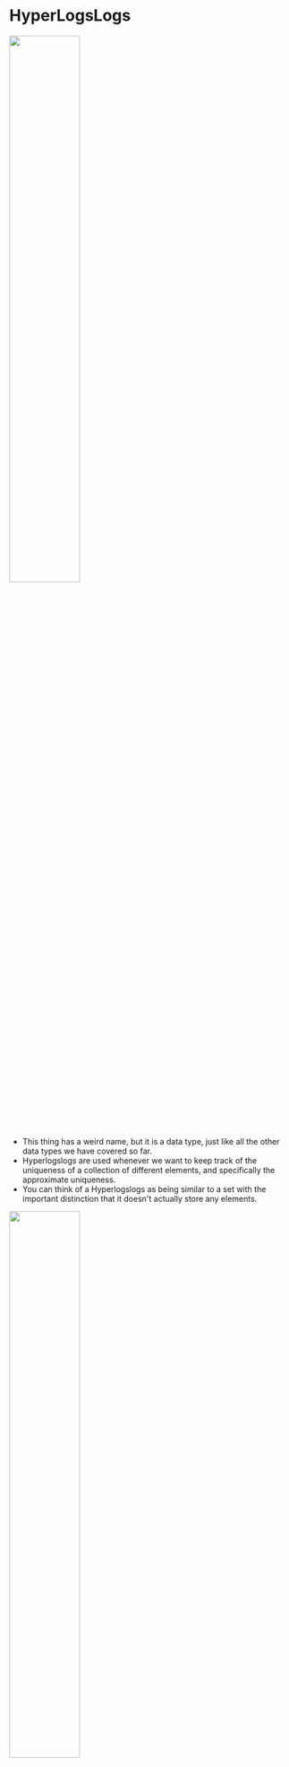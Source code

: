 # HyperLogsLogs

[<img src="./pictures/hyperlogslogs.png" width="50%"/>](./pictures/hyperlogslogs.png)

- This thing has a weird name, but it is a data type, just like all the other data types we have covered so far.
- Hyperlogslogs are used whenever we want to keep track of the uniqueness of a collection of different elements, and specifically the approximate uniqueness.
- You can think of a Hyperlogslogs as being similar to a set with the important distinction that it doesn't actually store any elements.

[<img src="./pictures/pfadd_1.png" width="50%"/>](./pictures/pfadd_1.png)

[<img src="./pictures/pfadd_2.png" width="50%"/>](./pictures/pfadd_2.png)

- `PFADD` with some string or a number that's going to take that string or a number and we can imagine that it's going to add it into this Hyperlogslogs structure over here. Once we add the string in, it doesn't truly get stored inside the Hyperlogslogs. This thing has a very complex algorithm inside of it that looks at this string, does some parsing on it, does some very complex math, and kind of remembers that string, but it doesn't actually store per say.

[<img src="./pictures/pfcount.png" width="50%"/>](./pictures/pfcount.png)

- `PFCOUNT` allows us to look at a Hyperlogslogs and get an approximate count of the number of unique elements that have been added.

`PFADD vegetables celery`
`PFADD vegetables celery`

- So when I run this command, I'm going to get back responsive 1. If I run this command a second time, I'm going to get back 0. So again, first time we add in a string, we get back a 1. Otherwise, if this thing has already been added, we get a 0.

`PFADD vegetables potato`
`PFADD vegetables potato`

- Same as above.

`PFCOUNT vegetables`

[<img src="./pictures/views_problem.png" width="50%"/>](./pictures/views_problem.png)

[<img src="./pictures/solution_1.png" width="50%"/>](./pictures/solution_1.png)

[<img src="./pictures/solution_1_problem.png" width="50%"/>](./pictures/solution_1_problem.png)

- You can imagine that if we have many different items or we have items with many more views than 1 million , well, this is going to start to get really expensive really quickly for such a simple little feature.

[<img src="./pictures/solution_2.png" width="50%"/>](./pictures/solution_2.png)

- So functionally as just about identical to the set implementation. But here's the difference, because the Hyperlogslogs does not actually truly store the individual records. So it doesn't actually store these usernames or the user IDs or anything like that. It has a constant size. It is always just about 12 kilobytes, no matter what, when stored inside of Redis.
- So we could add in a million views, 2 million. 5 million, however, million we want. And we're always going to be keeping only 12 kilobytes worth of data.

[<img src="./pictures/hyperlogslogs.png" width="50%"/>](./pictures/hyperlogslogs.png)

- And it comes back to this downside. I had used the word approximately counting. That is the downside because the Hyperlogslogs doesn't actually truly store these individual items. It only stores a kind of approximation or representation of what it thinks it might have seen in the past, through the use of, like I said, a very fancy algorithm.
- So that is the approximate nature here, and this is the tradeoff we make for not actually storing the original individual items.
- I might not want to use a Hyperlogslogs if I'm trying to keep track of, say, unique user names or unique email addresses. But if it's something like views, I will make that trade off happily.

# Lists

[<img src="./pictures/lists.png" width="50%"/>](./pictures/lists.png)

[<img src="./pictures/list_commands.png" width="50%"/>](./pictures/list_commands.png)

[<img src="./pictures/lpush_rpush.png" width="50%"/>](./pictures/lpush_rpush.png)

[<img src="./pictures/llen_lindex.png" width="50%"/>](./pictures/llen_lindex.png)

`LPUSH temps 25`

`RPUSH temps 27`

`LLEN temps`

`LINDEX temps 0`

`LINDEX temps 1`

`LINDEX temps 2`

`LINDEX temps -1`

- So if We put in a -1, that means go -1, go all the way to the very end of the index or the very end of the list,

`LINDEX temps -2`

- We could put in even more negative numbers, which means go further back from the end a list.

`LINDEX temps -3`

[<img src="./pictures/lrange.png" width="50%"/>](./pictures/lrange.png)

`DEL temps`
`RPUSH temps 25`
`RPUSH temps 27`
`RPUSH temps 25`
`RPUSH temps 30`
`RPUSH temps 24`

`LRANGE temps 0 3`

`LRANGE temps 1 4`

`LRANGE temps 1 345345`

- We can go out of bounds.

`LRANGE temps 0 -1`

- starting to last.

`LRANGE temps 0 -2`

- starting to second last.

[<img src="./pictures/lpos.png" width="50%"/>](./pictures/lpos.png)

`LPOS temps 25`

`LPOS temps 27`

`LPOS temps 33453`

- lpos for a not existing value will return nil.

`LPOS temps 25 RANK 1`

`LPOS temps 25 RANK 2`

- So if I do a rank 2, that means ignore the first instance of 25 and instead find the second instance.

`LPOS temps 25 COUNT 2`

`LPOS temps 25 COUNT 3`

- We are not able to find three instances, so we're just gonna be told about the first two that were actually found.

[<img src="./pictures/lpop_rpop.png" width="50%"/>](./pictures/lpop_rpop.png)

`DEL temps`
`RPUSH temps 25`
`RPUSH temps 27`
`RPUSH temps 25`
`RPUSH temps 30`
`RPUSH temps 24`

[<img src="./pictures/lset.png" width="50%"/>](./pictures/lset.png)

`LSET temps 1 35`
`LRANGE temps 0 -1`

[<img src="./pictures/ltrim.png" width="50%"/>](./pictures/ltrim.png)

